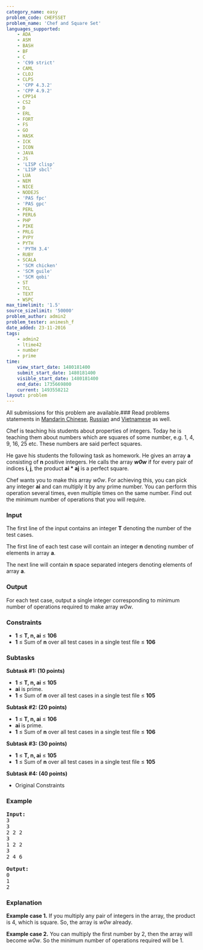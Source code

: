```yaml
---
category_name: easy
problem_code: CHEFSSET
problem_name: 'Chef and Square Set'
languages_supported:
    - ADA
    - ASM
    - BASH
    - BF
    - C
    - 'C99 strict'
    - CAML
    - CLOJ
    - CLPS
    - 'CPP 4.3.2'
    - 'CPP 4.9.2'
    - CPP14
    - CS2
    - D
    - ERL
    - FORT
    - FS
    - GO
    - HASK
    - ICK
    - ICON
    - JAVA
    - JS
    - 'LISP clisp'
    - 'LISP sbcl'
    - LUA
    - NEM
    - NICE
    - NODEJS
    - 'PAS fpc'
    - 'PAS gpc'
    - PERL
    - PERL6
    - PHP
    - PIKE
    - PRLG
    - PYPY
    - PYTH
    - 'PYTH 3.4'
    - RUBY
    - SCALA
    - 'SCM chicken'
    - 'SCM guile'
    - 'SCM qobi'
    - ST
    - TCL
    - TEXT
    - WSPC
max_timelimit: '1.5'
source_sizelimit: '50000'
problem_author: admin2
problem_tester: animesh_f
date_added: 23-11-2016
tags:
    - admin2
    - ltime42
    - number
    - prime
time:
    view_start_date: 1480181400
    submit_start_date: 1480181400
    visible_start_date: 1480181400
    end_date: 1735669800
    current: 1493558212
layout: problem
---
```

All submissions for this problem are available.###  Read problems statements in [Mandarin Chinese](http://www.codechef.com/download/translated/LTIME42/mandarin/CHEFSSET.pdf), [Russian](http://www.codechef.com/download/translated/LTIME42/russian/CHEFSSET.pdf) and [Vietnamese](http://www.codechef.com/download/translated/LTIME42/vietnamese/CHEFSSET.pdf) as well.

Chef is teaching his students about properties of integers. Today he is teaching them about numbers which are squares of some number, e.g. 1, 4, 9, 16, 25 etc. These numbers are said perfect squares.

He gave his students the following task as homework. He gives an array **a** consisting of **n** positive integers. He calls the array ***w0w*** if for every pair of indices **i, j**, the product **ai \* aj** is a perfect square.

Chef wants you to make this array *w0w*. For achieving this, you can pick any integer **ai** and can multiply it by any prime number. You can perform this operation several times, even multiple times on the same number. Find out the minimum number of operations that you will require.

### Input

The first line of the input contains an integer **T** denoting the number of the test cases.

The first line of each test case will contain an integer **n** denoting number of elements in array **a**.

The next line will contain **n** space separated integers denoting elements of array **a**.

### Output

For each test case, output a single integer corresponding to minimum number of operations required to make array *w0w*.

### Constraints

- **1** ≤ **T, n, ai** ≤ **106**
- **1** ≤ Sum of **n** over all test cases in a single test file ≤ **106**

### Subtasks

**Subtask #1: (10 points)**

- **1** ≤ **T, n, ai** ≤ **105**
- **ai** is prime.
- **1** ≤ Sum of **n** over all test cases in a single test file ≤ **105**

**Subtask #2: (20 points)**

- **1** ≤ **T, n, ai** ≤ **106**
- **ai** is prime.
- **1** ≤ Sum of **n** over all test cases in a single test file ≤ **106**

**Subtask #3: (30 points)**

- **1** ≤ **T, n, ai** ≤ **105**
- **1** ≤ Sum of **n** over all test cases in a single test file ≤ **105**

**Subtask #4: (40 points)**

- Original Constraints

### Example

<pre><b>Input:</b>
3
3
2 2 2
3
1 2 2
3
2 4 6

<b>Output:</b>
0
1
2
</pre>
### Explanation

**Example case 1.** If you multiply any pair of integers in the array, the product is 4, which is square. So, the array is *w0w* already.

**Example case 2.** You can multiply the first number by 2, then the array will become *w0w*. So the minimum number of operations required will be 1.
